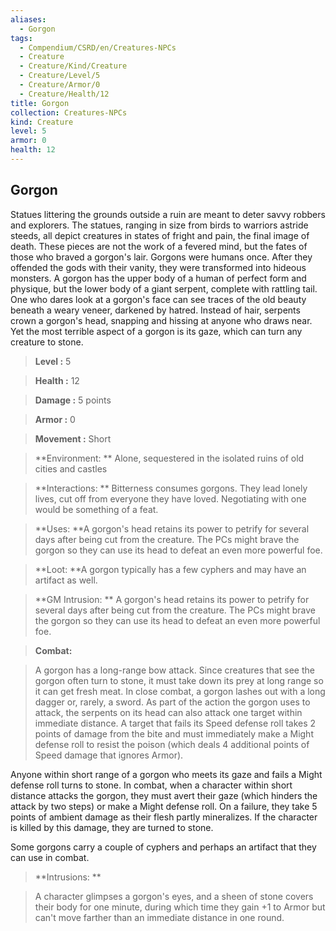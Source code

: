 ```yaml
---
aliases:
  - Gorgon
tags:
  - Compendium/CSRD/en/Creatures-NPCs
  - Creature
  - Creature/Kind/Creature
  - Creature/Level/5
  - Creature/Armor/0
  - Creature/Health/12
title: Gorgon
collection: Creatures-NPCs
kind: Creature
level: 5
armor: 0
health: 12
---
```

## Gorgon    
Statues littering the grounds outside a ruin are meant to deter savvy robbers and explorers. The statues, ranging in size from birds to warriors astride steeds, all depict creatures in states of fright and pain, the final image of death. These pieces are not the work of a fevered mind, but the fates of those who braved a gorgon's lair. Gorgons were humans once. After they offended the gods with their vanity, they were transformed into hideous monsters. A gorgon has the upper body of a human of perfect form and physique, but the lower body of a giant serpent, complete with rattling tail. One who dares look at a gorgon's face can see traces of the old beauty beneath a weary veneer, darkened by hatred. Instead of hair, serpents crown a gorgon's head, snapping and hissing at anyone who draws near. Yet the most terrible aspect of a gorgon is its gaze, which can turn any creature to stone.    
  
    
> **Level :** 5    
> **Health :** 12    
> **Damage :** 5 points    
> **Armor :** 0    
> **Movement :** Short    
> **Environment: ** Alone, sequestered in the isolated ruins of old cities and castles    
> **Interactions: ** Bitterness consumes gorgons. They lead lonely lives, cut off from everyone they have loved. Negotiating with one would be something of a feat.    
> **Uses: **A gorgon's head retains its power to petrify for several days after being cut from the creature. The PCs might brave the gorgon so they can use its head to defeat an even more powerful foe.    
> **Loot: **A gorgon typically has a few cyphers and may have an artifact as well.    
> **GM Intrusion: ** A gorgon's head retains its power to petrify for several days after being cut from the creature. The PCs might brave the gorgon so they can use its head to defeat an even more powerful foe.    
  
> **Combat:**   
> A gorgon has a long-range bow attack. Since creatures that see the gorgon often turn to stone, it must take down its prey at long range so it can get fresh meat. In close combat, a gorgon lashes out with a long dagger or, rarely, a sword. As part of the action the gorgon uses to attack, the serpents on its head can also attack one target within immediate distance. A target that fails its Speed defense roll takes 2 points of damage from the bite and must immediately make a Might defense roll to resist the poison (which deals 4 additional points of Speed damage that ignores Armor).   
Anyone within short range of a gorgon who meets its gaze and fails a Might defense roll turns to stone. In combat, when a character within short distance attacks the gorgon, they must avert their gaze (which hinders the attack by two steps) or make a Might defense roll. On a failure, they take 5 points of ambient damage as their flesh partly mineralizes. If the character is killed by this damage, they are turned to stone.  
 Some gorgons carry a couple of cyphers and perhaps an artifact that they can use in combat.    
    
  
> **Intrusions: **   
> A character glimpses a gorgon's eyes, and a sheen of stone covers their body for one minute, during which time they gain +1 to Armor but can't move farther than an immediate distance in one round.    
